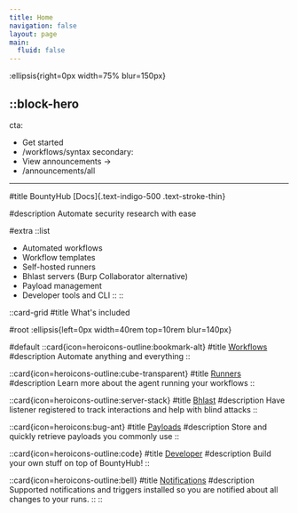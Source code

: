 ```yaml
---
title: Home
navigation: false
layout: page
main:
  fluid: false
---
```


:ellipsis{right=0px width=75% blur=150px}

::block-hero
---
cta:
  - Get started
  - /workflows/syntax
secondary:
  - View announcements →
  - /announcements/all
---

#title
BountyHub [Docs]{.text-indigo-500 .text-stroke-thin}

#description
Automate security research with ease

#extra
::list
- Automated workflows
- Workflow templates
- Self-hosted runners
- Bhlast servers (Burp Collaborator alternative)
- Payload management
- Developer tools and CLI
::
::

::card-grid
#title
What's included

#root
:ellipsis{left=0px width=40rem top=10rem blur=140px}

#default
  ::card{icon=heroicons-outline:bookmark-alt}
  #title
  [Workflows](/workflows/syntax)
  #description
  Automate anything and everything
  ::

  ::card{icon=heroicons-outline:cube-transparent}
  #title
  [Runners](/runners/about)
  #description
  Learn more about the agent running your workflows
  ::

  ::card{icon=heroicons-outline:server-stack}
  #title
  [Bhlast](/bhlast/about)
  #description
  Have listener registered to track interactions and help with blind attacks
  ::

  ::card{icon=heroicons:bug-ant}
  #title
  [Payloads](/payloads/about)
  #description
  Store and quickly retrieve payloads you commonly use
  ::

  ::card{icon=heroicons-outline:code}
  #title
  [Developer](/developer/about)
  #description
  Build your own stuff on top of BountyHub!
  ::

  ::card{icon=heroicons-outline:bell}
  #title
  [Notifications](/notifications/about)
  #description
  Supported notifications and triggers installed so you are notified
  about all changes to your runs.
  ::
::
